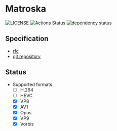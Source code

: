 # Matroska

[![LICENSE](https://img.shields.io/badge/license-MIT-blue.svg)](LICENSE)
[![Actions Status](https://github.com/rust-av/matroska/workflows/matroska/badge.svg)](https://github.com/rust-av/matroska/actions)
[![dependency status](https://deps.rs/repo/github/rust-av/matroska/status.svg)](https://deps.rs/repo/github/rust-av/matroska)

## Specification
- [rfc](https://datatracker.ietf.org/doc/html/draft-lhomme-cellar-matroska)
- [git repository](https://github.com/Matroska-Org/matroska-specification/)

## Status
- Supported formats
    - [ ] H.264
    - [ ] HEVC
    - [x] VP8
    - [x] AV1
    - [x] Opus
    - [x] VP9
    - [x] Vorbis
